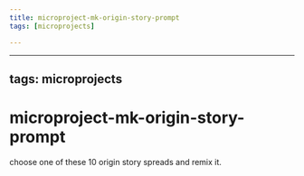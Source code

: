 ```yaml
---
title: microproject-mk-origin-story-prompt
tags: [microprojects]

---
```


---
tags: microprojects
---

# microproject-mk-origin-story-prompt

choose one of these 10 origin story spreads and remix it.

